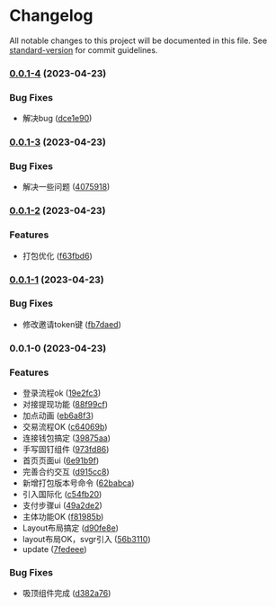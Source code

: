 # Changelog

All notable changes to this project will be documented in this file. See [standard-version](https://github.com/conventional-changelog/standard-version) for commit guidelines.

### [0.0.1-4](https://github.com/linzeguang/mars-h5/compare/v0.0.1-3...v0.0.1-4) (2023-04-23)


### Bug Fixes

* 解决bug ([dce1e90](https://github.com/linzeguang/mars-h5/commit/dce1e90d068bd6a1717efdc030a6ef206d6b4396))

### [0.0.1-3](https://github.com/linzeguang/mars-h5/compare/v0.0.1-2...v0.0.1-3) (2023-04-23)


### Bug Fixes

* 解决一些问题 ([4075918](https://github.com/linzeguang/mars-h5/commit/4075918e263e7b4772387b1e9555cc2ad78b597c))

### [0.0.1-2](https://github.com/linzeguang/mars-h5/compare/v0.0.1-1...v0.0.1-2) (2023-04-23)


### Features

* 打包优化 ([f63fbd6](https://github.com/linzeguang/mars-h5/commit/f63fbd6534a754b844815c161f903e76d952acc2))

### [0.0.1-1](https://github.com/linzeguang/mars-h5/compare/v0.0.1-0...v0.0.1-1) (2023-04-23)


### Bug Fixes

* 修改邀请token键 ([fb7daed](https://github.com/linzeguang/mars-h5/commit/fb7daed03b00ebcb722e7226630d1fd247da94cb))

### 0.0.1-0 (2023-04-23)


### Features

* 登录流程ok ([19e2fc3](https://github.com/linzeguang/mars-h5/commit/19e2fc362b260c5e50854e2f791b368125599c2d))
* 对接提现功能 ([88f99cf](https://github.com/linzeguang/mars-h5/commit/88f99cfbd335343394ba52b973d4d54de4e23424))
* 加点动画 ([eb6a8f3](https://github.com/linzeguang/mars-h5/commit/eb6a8f38282af93c92072296c83c66d3f7e869e0))
* 交易流程OK ([c64069b](https://github.com/linzeguang/mars-h5/commit/c64069ba21d00aef8649ac6939b864df63f81f87))
* 连接钱包搞定 ([39875aa](https://github.com/linzeguang/mars-h5/commit/39875aa83fe2c178b27cc6e5171bcf50284f8f6f))
* 手写固钉组件 ([973fd86](https://github.com/linzeguang/mars-h5/commit/973fd86e93ea27978503ecd25fe3e35fa9bfb021))
* 首页页面ui ([6e91b9f](https://github.com/linzeguang/mars-h5/commit/6e91b9fda0d62d7a9e92e546083ad4bad93e99ea))
* 完善合约交互 ([d915cc8](https://github.com/linzeguang/mars-h5/commit/d915cc8eb23d3658274dc6175b03dd1d4c42cd1f))
* 新增打包版本号命令 ([62babca](https://github.com/linzeguang/mars-h5/commit/62babca8d1db198f06698edccd07139e30a5b9b4))
* 引入国际化 ([c54fb20](https://github.com/linzeguang/mars-h5/commit/c54fb206ac4f08bdefb9acacd246fdac05edd660))
* 支付步骤ui ([49a2de2](https://github.com/linzeguang/mars-h5/commit/49a2de2cae09103bcf16edf9080753c82e4aff33))
* 主体功能OK ([f81985b](https://github.com/linzeguang/mars-h5/commit/f81985bbb61f46808c7c1afea325a6c559e494df))
* Layout布局搞定 ([d90fe8e](https://github.com/linzeguang/mars-h5/commit/d90fe8eab100816aa29ea76fac86ed9265b2cc11))
* layout布局OK，svgr引入 ([56b3110](https://github.com/linzeguang/mars-h5/commit/56b3110bc9813d2a571ba53a9d42ac4b3f222fcd))
* update ([7fedeee](https://github.com/linzeguang/mars-h5/commit/7fedeeef65d73e6310193af084f48bdd4765cf0b))


### Bug Fixes

* 吸顶组件完成 ([d382a76](https://github.com/linzeguang/mars-h5/commit/d382a7648b867603c2afd261048e45e8f7c6eb81))
